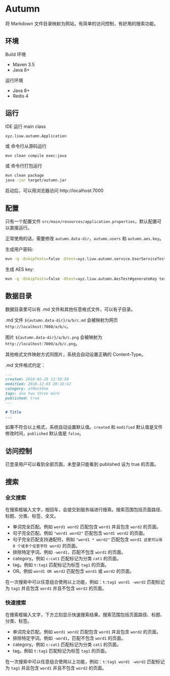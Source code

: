 # Autumn

将 Markdown 文件目录映射为网站，有简单的访问控制，有好用的搜索功能。

## 环境

Build 环境

* Maven 3.5
* Java 8+

运行环境

* Java 8+
* Redis 4

## 运行

IDE 运行 main class

```text
xyz.liuw.autumn.Application
```

或 命令行从源码运行

```bash
mvn clean compile exec:java
```

或 命令行打包运行

```bash
mvn clean package
java -jar target/autumn.jar
```

启动后，可以用浏览器访问 http://localhost:7000

## 配置

只有一个配置文件 `src/main/resources/application.properties`，默认配置可以直接运行。

正常使用的话，需要修改 `autumn.data-dir`，`autumn.users` 和 `autumn.aes.key`。

生成用户密码:

```bash
mvn -q -DskipTests=false -Dtest=xyz.liuw.autumn.service.UserServiceTest#generateUser test
```

生成 AES key:

```bash
mvn -q -DskipTests=false -Dtest=xyz.liuw.autumn.AesTest#generateKey test
```

## 数据目录

数据目录里可以有 .md 文件和其他任意格式文件，可以有子目录。

.md 文件 `${autumn.data-dir}/a/b/c.md` 会被映射为网页 `http://localhost:7000/a/b/c`。

图片 `${autumn.data-dir}/a/b/c.png` 会被映射为 `http://localhost:7000/a/b/c.png`。

其他格式文件映射方式同图片，系统会自动设置正确的 Content-Type。

.md 文件格式约定：

```markdown
---
created: 2018-02-20 12:59:50
modified: 2018-12-03 20:18:42
category: atMostOne
tags: one two three more
published: true
---

# Title
...
```

如果不符合以上格式，系统自动设置默认值。`created` 和 `modified` 默认值是文件修改时间，`published` 默认值是 `false`。

## 访问控制

已登录用户可以看到全部页面，未登录只能看到 published 设为 true 的页面。

## 搜索

### 全文搜索

在搜索框输入文字，按回车，会提交到服务端进行搜索。搜索范围包括页面路径、标题、分类、标签、全文。

* 单词完全匹配。例如 `word1 word2` 匹配包含 `word1` 并且包含 `word2` 的页面。
* 句子完全匹配。例如 `"word1 word2"` 匹配包含 `word1 word2` 的页面。
* 句子完全匹配支持通配符。例如 `"word1 * word2"` 匹配包含 `word1 这里可以有 0 个或多个任意字符 word2` 的页面。
* 排除特定字词。例如 `-word1`，匹配不包含 `word1` 的页面。
* category。例如 `c:cat1` 匹配标记为分类 `cat1` 的页面。
* tag。例如 `t:tag1` 匹配标记为标签 `tag1` 的页面。
* OR。例如 `word1 OR word2` 匹配包含 `word1` 或 `word2` 的页面。

在一次搜索中可以任意组合使用以上功能，例如：`t:tag1 word1 -word2` 匹配标记为 `tag1` 并且包含 `word1` 并且不包含 `word2` 的页面。

### 快速搜索

在搜索框输入文字，下方立刻显示快速搜索结果。搜索范围包括页面路径、标题、分类、标签。

* 单词完全匹配。例如 `word1 word2` 匹配包含 `word1` 并且包含 `word2` 的页面。
* 排除特定字词。例如 `-word1`，匹配不包含 `word1` 的页面。
* category。例如 `c:cat1` 匹配标记为分类 `cat1` 的页面。
* tag。例如 `t:tag1` 匹配标记为标签 `tag1` 的页面。

在一次搜索中可以任意组合使用以上功能，例如：`t:tag1 word1 -word2` 匹配标记为 `tag1` 并且包含 `word1` 并且不包含 `word2` 的页面。
